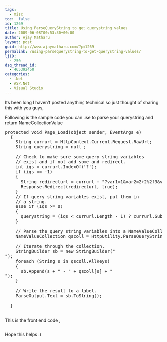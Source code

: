 ```yaml
---
tags: 
  - misc
toc:  false
id: 1269
title: Using ParseQueryString to get querystring values
date: 2009-06-08T00:53:30+00:00
author: Ajay Matharu
layout: post
guid: http://www.ajaymatharu.com/?p=1269
permalink: /using-parsequerystring-to-get-querystring-values/
ljID:
  - 250
dsq_thread_id:
  - 465392450
categories:
  - .Net
  - ASP.Net
  - Visual Studio
---
```

Its been long I haven&#8217;t posted anything technical so just thought of sharing this with you guys, 

Following is the sample code you can use to parse your querystring and return NameCollectionValue

<pre name="code" class="c-sharp">protected void Page_Load(object sender, EventArgs e)
  {
    String currurl = HttpContext.Current.Request.RawUrl;
    String querystring = null ;

    // Check to make sure some query string variables
    // exist and if not add some and redirect.
    int iqs = currurl.IndexOf('?');
    if (iqs == -1)
    {
      String redirecturl = currurl + "?var1=1&var2=2+2%2f3&var1=3";
      Response.Redirect(redirecturl, true); 
    }
    // If query string variables exist, put them in
    // a string.
    else if (iqs >= 0)
    {
      querystring = (iqs &lt; currurl.Length - 1) ? currurl.Substring(iqs + 1) : String.Empty;
    }

    // Parse the query string variables into a NameValueCollection.
    NameValueCollection qscoll = HttpUtility.ParseQueryString(querystring);

    // Iterate through the collection.
    StringBuilder sb = new StringBuilder("<br />");
    foreach (String s in qscoll.AllKeys)
    {
      sb.Append(s + " - " + qscoll[s] + "<br />");
    }

    // Write the result to a label.
    ParseOutput.Text = sb.ToString();

  }

</pre>

This is the front end code ,

<pre name="code" class="html"></pre>

Hope this helps <img src="http://www.ajaymatharu.com/wp-includes/images/smilies/simple-smile.png" alt=":)" class="wp-smiley" style="height: 1em; max-height: 1em;" />
